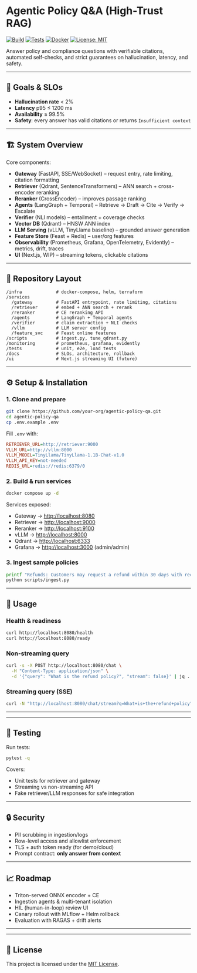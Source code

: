 # Agentic Policy Q\&A (High-Trust RAG)

[![Build](https://img.shields.io/github/actions/workflow/status/your-org/agentic-policy-qa/ci.yml?branch=main)](https://github.com/your-org/agentic-policy-qa/actions)
[![Tests](https://img.shields.io/badge/tests-passing-brightgreen.svg)](https://github.com/your-org/agentic-policy-qa/actions)
[![Docker](https://img.shields.io/badge/docker-ready-blue.svg)](https://hub.docker.com/r/your-org/agentic-policy-qa)
[![License: MIT](https://img.shields.io/badge/License-MIT-yellow.svg)](LICENSE)

Answer policy and compliance questions with verifiable citations, automated self-checks, and strict guarantees on hallucination, latency, and safety.

---

## 🎯 Goals & SLOs

* **Hallucination rate** < 2%
* **Latency** p95 ≤ 1200 ms
* **Availability** ≥ 99.5%
* **Safety**: every answer has valid citations or returns `Insufficient context`

---

## 🏗️ System Overview

Core components:

* **Gateway** (FastAPI, SSE/WebSocket) – request entry, rate limiting, citation formatting
* **Retriever** (Qdrant, SentenceTransformers) – ANN search + cross-encoder reranking
* **Reranker** (CrossEncoder) – improves passage ranking
* **Agents** (LangGraph + Temporal) – Retrieve → Draft → Cite → Verify → Escalate
* **Verifier** (NLI models) – entailment + coverage checks
* **Vector DB** (Qdrant) – HNSW ANN index
* **LLM Serving** (vLLM, TinyLlama baseline) – grounded answer generation
* **Feature Store** (Feast + Redis) – user/org features
* **Observability** (Prometheus, Grafana, OpenTelemetry, Evidently) – metrics, drift, traces
* **UI** (Next.js, WIP) – streaming tokens, clickable citations

---

## 📂 Repository Layout

```
/infra             # docker-compose, helm, terraform
/services
  /gateway         # FastAPI entrypoint, rate limiting, citations
  /retriever       # embed + ANN search + rerank
  /reranker        # CE reranking API
  /agents          # LangGraph + Temporal agents
  /verifier        # claim extraction + NLI checks
  /vllm            # LLM server config
  /feature_svc     # Feast online features
/scripts           # ingest.py, tune_qdrant.py
/monitoring        # prometheus, grafana, evidently
/tests             # unit, e2e, load tests
/docs              # SLOs, architecture, rollback
/ui                # Next.js streaming UI (future)
```

---

## ⚙️ Setup & Installation

### 1. Clone and prepare

```bash
git clone https://github.com/your-org/agentic-policy-qa.git
cd agentic-policy-qa
cp .env.example .env
```

Fill `.env` with:

```ini
RETRIEVER_URL=http://retriever:9000
VLLM_URL=http://vllm:8000
VLLM_MODEL=TinyLlama/TinyLlama-1.1B-Chat-v1.0
VLLM_API_KEY=not-needed
REDIS_URL=redis://redis:6379/0
```

### 2. Build & run services

```bash
docker compose up -d
```

Services exposed:

* Gateway → [http://localhost:8080](http://localhost:8080)
* Retriever → [http://localhost:9000](http://localhost:9000)
* Reranker → [http://localhost:9100](http://localhost:9100)
* vLLM → [http://localhost:8000](http://localhost:8000)
* Qdrant → [http://localhost:6333](http://localhost:6333)
* Grafana → [http://localhost:3000](http://localhost:3000) (admin/admin)

### 3. Ingest sample policies

```bash
printf "Refunds: Customers may request a refund within 30 days with receipt." > data/policies/sample_refund.txt
python scripts/ingest.py
```

---

## 🚀 Usage

### Health & readiness

```bash
curl http://localhost:8080/health
curl http://localhost:8080/ready
```

### Non-streaming query

```bash
curl -s -X POST http://localhost:8080/chat \
  -H "Content-Type: application/json" \
  -d '{"query": "What is the refund policy?", "stream": false}' | jq .
```

### Streaming query (SSE)

```bash
curl -N "http://localhost:8080/chat/stream?q=What+is+the+refund+policy"
```

---



---

## 🧪 Testing

Run tests:

```bash
pytest -q
```

Covers:

* Unit tests for retriever and gateway
* Streaming vs non-streaming API
* Fake retriever/LLM responses for safe integration

---

## 🔒 Security

* PII scrubbing in ingestion/logs
* Row-level access and allowlist enforcement
* TLS + auth token ready (for demo/cloud)
* Prompt contract: **only answer from context**

---

## 📈 Roadmap

* Triton-served ONNX encoder + CE
* Ingestion agents & multi-tenant isolation
* HIL (human-in-loop) review UI
* Canary rollout with MLflow + Helm rollback
* Evaluation with RAGAS + drift alerts

---



---

## 📜 License

This project is licensed under the [MIT License](LICENSE).

